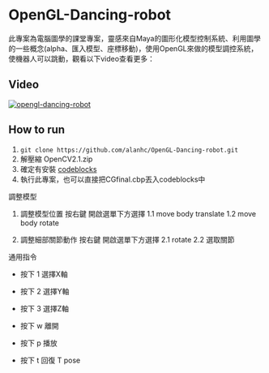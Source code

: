 OpenGL-Dancing-robot
======
此專案為電腦圖學的課堂專案，靈感來自Maya的圖形化模型控制系統、利用圖學的一些概念(alpha、匯入模型、座標移動)，使用OpenGL來做的模型調控系統，使機器人可以跳動，觀看以下video查看更多：
## Video
[![opengl-dancing-robot](http://img.youtube.com/vi/1JbuL0aO4-s/0.jpg)](https://youtu.be/1JbuL0aO4-s)


## How to run
1. ```git clone https://github.com/alanhc/OpenGL-Dancing-robot.git```
2. 解壓縮 OpenCV2.1.zip
3. 確定有安裝 [codeblocks](http://www.codeblocks.org/downloads/binaries)
4. 執行此專案，也可以直接把CGfinal.cbp丟入codeblocks中

調整模型
1. 調整模型位置
按右鍵 開啟選單下方選擇
1.1 move body translate
1.2 move body rotate

2. 調整細部關節動作
按右鍵 開啟選單下方選擇
2.1 rotate
2.2 選取關節

通用指令
* 按下 1 選擇X軸

* 按下 2 選擇Y軸

* 按下 3 選擇Z軸

* 按下 w 離開

* 按下 p 播放

* 按下 t 回復 T pose

